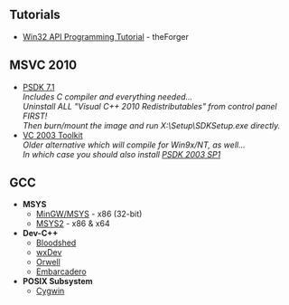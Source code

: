 
## Tutorials
* [Win32 API Programming Tutorial](http://www.winprog.org/tutorial/) - theForger

## MSVC 2010
* [PSDK 7.1](https://www.microsoft.com/en-us/download/details.aspx?id=8442)  
_Includes C compiler and everything needed...  
 Uninstall ALL "Visual C++ 2010 Redistributables" from control panel FIRST!  
 Then burn/mount the image and run X:\Setup\SDKSetup.exe directly._
* [VC 2003 Toolkit](https://virtuallyfun.com/wordpress/category/venixress/category/visual-c-toolkit-2003/)  
_Older alternative which will compile for Win9x/NT, as well...  
 In which case you should also install [PSDK 2003 SP1](https://www.microsoft.com/en-us/download/details.aspx?id=15656)_

## GCC
* __MSYS__
  - [MinGW/MSYS](https://sourceforge.net/projects/mingw/files/Installer) - x86 (32-bit)
  - [MSYS2](https://www.msys2.org/) - x86 & x64
* __Dev-C++__
  - [Bloodshed](https://bloodshed.net/)
  - [wxDev](http://wxdsgn.sourceforge.net/)
  - [Orwell](https://orwelldevcpp.blogspot.com/)
  - [Embarcadero](https://www.embarcadero.com/cn/free-tools/dev-cpp)
* __POSIX Subsystem__
  - [Cygwin](https://www.cygwin.com/)
